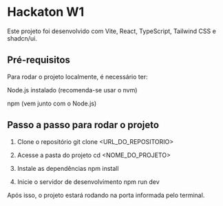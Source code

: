 # **Hackaton W1**

Este projeto foi desenvolvido com Vite, React, TypeScript, Tailwind CSS e shadcn/ui.

## Pré-requisitos
Para rodar o projeto localmente, é necessário ter:

Node.js instalado (recomenda-se usar o nvm)

npm (vem junto com o Node.js)

## Passo a passo para rodar o projeto

1. Clone o repositório
git clone <URL_DO_REPOSITORIO>

2. Acesse a pasta do projeto
cd <NOME_DO_PROJETO>

3. Instale as dependências
npm install

4. Inicie o servidor de desenvolvimento
npm run dev

Após isso, o projeto estará rodando na porta informada pelo terminal.
